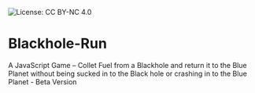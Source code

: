 ![License: CC BY-NC 4.0](https://img.shields.io/badge/License-CC%20BY--NC%204.0-blue.svg)

# Blackhole-Run
A JavaScript Game – Collet Fuel from a Blackhole and return it to the Blue Planet without being sucked in to the Black hole or crashing in to the Blue Planet - Beta Version

